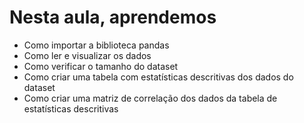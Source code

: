 # Nesta aula, aprendemos

- Como importar a biblioteca pandas
- Como ler e visualizar os dados
- Como verificar o tamanho do dataset
- Como criar uma tabela com estatísticas descritivas dos dados do dataset
- Como criar uma matriz de correlação dos dados da tabela de estatísticas descritivas
